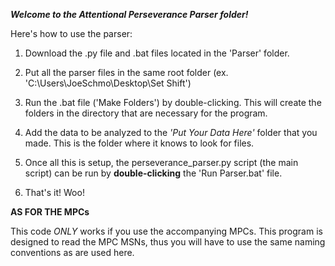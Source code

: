 ***Welcome to the Attentional Perseverance Parser folder!***

Here's how to use the parser:

1) Download the .py file and .bat files located in the 'Parser' folder.

2) Put all the parser files in the same root folder (ex. 'C:\Users\JoeSchmo\Desktop\Set Shift')

3) Run the .bat file ('Make Folders') by double-clicking. This will create the folders in the directory that are necessary for the program.

4) Add the data to be analyzed to the *'Put Your Data Here'* folder that you made. This is the folder where it knows to look for files.

5) Once all this is setup, the perseverance_parser.py script (the main script) can be run by **double-clicking** the 'Run Parser.bat' file.

6) That's it! Woo!

**AS FOR THE MPCs**

This code *ONLY* works if you use the accompanying MPCs. This program is designed to read the MPC MSNs, thus you will have to use the same naming conventions as are used here.
